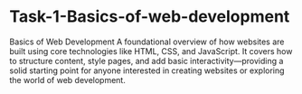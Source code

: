 # Task-1-Basics-of-web-development
Basics of Web Development A foundational overview of how websites are built using core technologies like HTML, CSS, and JavaScript. It covers how to structure content, style pages, and add basic interactivity—providing a solid starting point for anyone interested in creating websites or exploring the world of web development.
